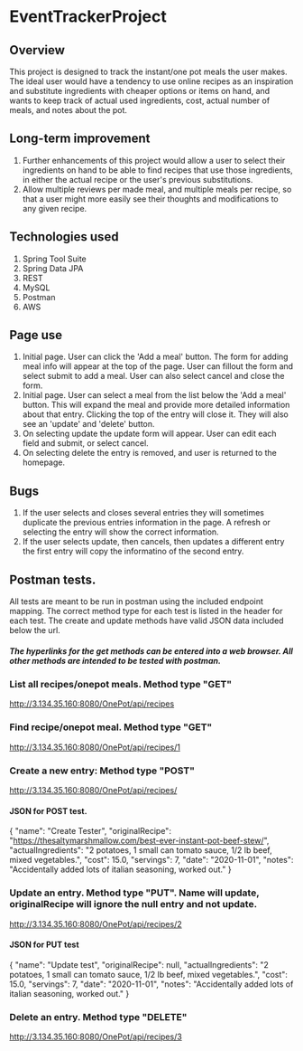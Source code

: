 # EventTrackerProject

## Overview
This project is designed to track the instant/one pot meals the user makes. The ideal user would have a tendency to use online recipes as an inspiration and substitute ingredients with cheaper options or items on hand, and wants to keep track of actual used ingredients, cost, actual number of meals, and notes about the pot.

## Long-term improvement
1. Further enhancements of this project would allow a user to select their ingredients on hand to be able to find recipes that use those ingredients, in either the actual recipe or the user's previous substitutions.
2. Allow multiple reviews per made meal, and multiple meals per recipe, so that a user might more easily see their thoughts and modifications to any given recipe.

## Technologies used
1. Spring Tool Suite
2. Spring Data JPA
3. REST
4. MySQL
5. Postman
6. AWS

## Page use
1. Initial page. User can click the 'Add a meal' button. The form for adding meal info will appear at the top of the page. User can fillout the form and select submit to add a meal. User can also select cancel and close the form.
2. Initial page. User can select a meal from the list below the 'Add a meal' button. This will expand the meal and provide more detailed information about that entry. Clicking the top of the entry will close it. They will also see an 'update' and 'delete' button.
3. On selecting update the update form will appear. User can edit each field and submit, or select cancel.
4. On selecting delete the entry is removed, and user is returned to the homepage.

## Bugs
1. If the user selects and closes several entries they will sometimes duplicate the previous entries information in the page. A refresh or selecting the entry will show the correct information.
2. If the user selects update, then cancels, then updates a different entry the first entry will copy the informatino of the second entry.

## Postman tests.
All tests are meant to be run in postman using the included endpoint mapping. The correct method type for each test is listed in the header for each test. The create and update methods have valid JSON data included below the url.
##### The hyperlinks for the get methods can be entered into a web browser. All other methods are intended to be tested with postman.

### List all recipes/onepot meals. Method type "GET"
http://3.134.35.160:8080/OnePot/api/recipes

### Find recipe/onepot meal. Method type "GET"
http://3.134.35.160:8080/OnePot/api/recipes/1

### Create a new entry: Method type "POST"
http://3.134.35.160:8080/OnePot/api/recipes/

####  JSON for POST test.
{
    "name": "Create Tester",
    "originalRecipe": "https://thesaltymarshmallow.com/best-ever-instant-pot-beef-stew/",
    "actualIngredients": "2 potatoes, 1 small can tomato sauce, 1/2 lb beef, mixed vegetables.",
    "cost": 15.0,
    "servings": 7,
    "date": "2020-11-01",
    "notes": "Accidentally added lots of italian seasoning, worked out."
}

### Update an entry. Method type "PUT". Name will update, originalRecipe will ignore the null entry and not update.
http://3.134.35.160:8080/OnePot/api/recipes/2

####  JSON for PUT test
{
    "name": "Update test",
    "originalRecipe": null,
    "actualIngredients": "2 potatoes, 1 small can tomato sauce, 1/2 lb beef, mixed vegetables.",
    "cost": 15.0,
    "servings": 7,
    "date": "2020-11-01",
    "notes": "Accidentally added lots of italian seasoning, worked out."
}

### Delete an entry. Method type "DELETE"
http://3.134.35.160:8080/OnePot/api/recipes/3
